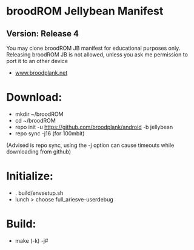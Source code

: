 broodROM Jellybean Manifest
===========================
Version: Release 4
-------------

You may clone broodROM JB manifest for educational purposes only. 
Releasing broodROM JB is not allowed, unless you ask me permission to port it to an other device

- www.broodplank.net




Download:
===========================
- mkdir ~/broodROM
- cd ~/broodROM
- repo init -u https://github.com/broodplank/android -b jellybean
- repo sync -j16 (for 100mbit)

(Advised is repo sync, using the -j option can cause timeouts while downloading from github)
 
 
 
Initialize:
===========================
- . build/envsetup.sh
- lunch > choose full_ariesve-userdebug
 
 

Build: 
===========================
- make (-k) -j#



